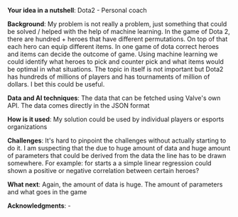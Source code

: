 **Your idea in a nutshell**: Dota2 - Personal coach

**Background**: My problem is not really a problem, just something that could be solved / helped with the help of machine learning. In the game of Dota 2, there are hundred + heroes that have different permutations. On top of that each hero can equip different items. In one game of dota correct heroes and items can decide the outcome of game. Using machine learning we could identify what heroes to pick and counter pick and what items would be optimal in what situations. The topic in itself is not important but Dota2 has hundreds of millions of players and has tournaments of million of dollars. I bet this could be useful.

**Data and AI techniques**: The data that can be fetched using Valve's own API. The data comes directly in the JSON format

**How is it used**: My solution could be used by individual players or esports organizations 

**Challenges**: It's hard to pinpoint the challenges without actually starting to do it. I am suspecting that the due to huge amount of data and huge amount of parameters that could be derived from the data the line has to be drawn somewhere. For example: for starts a a simple linear regression could shown a positive or negative correlation between certain heroes? 

**What next**: Again, the amount of data is huge. The amount of parameters and what goes in the game 

**Acknowledgments**: -
